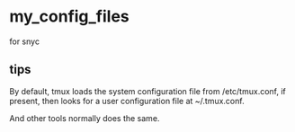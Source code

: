 # my_config_files
for snyc


## tips

By default, tmux loads the system configuration file from /etc/tmux.conf, if present, then looks for a user configuration file at ~/.tmux.conf.


And other tools normally does the same.
